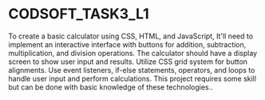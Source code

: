 # CODSOFT_TASK3_L1

To create a basic calculator using CSS, HTML, and JavaScript, It'll need to implement an
interactive interface with buttons for addition, subtraction, multiplication, and division
operations. The calculator should have a display screen to show user input and results.
Utilize CSS grid system for button alignments. Use event listeners, if-else statements, operators, and
loops to handle user input and perform calculations. 
This project requires some skill but can be done with basic knowledge of these technologies..

